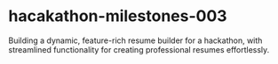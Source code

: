 # hacakathon-milestones-003
Building a dynamic, feature-rich resume builder for a hackathon, with streamlined functionality for creating professional resumes effortlessly.
